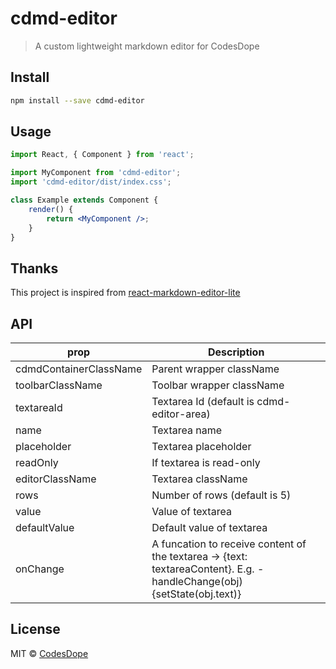 # cdmd-editor

> A custom lightweight markdown editor for CodesDope

<!-- [![NPM](https://img.shields.io/npm/v/cdmd-editor.svg)](https://www.npmjs.com/package/cdmd-editor) [![JavaScript Style Guide](https://img.shields.io/badge/code_style-standard-brightgreen.svg)](https://standardjs.com) -->

## Install

```bash
npm install --save cdmd-editor
```

## Usage

```jsx
import React, { Component } from 'react';

import MyComponent from 'cdmd-editor';
import 'cdmd-editor/dist/index.css';

class Example extends Component {
    render() {
        return <MyComponent />;
    }
}
```

## Thanks

This project is inspired from [react-markdown-editor-lite](https://github.com/HarryChen0506/react-markdown-editor-lite/)

## API

| prop                   | Description                                                                                                              |
| ---------------------- | ------------------------------------------------------------------------------------------------------------------------ |
| cdmdContainerClassName | Parent wrapper className                                                                                                 |
| toolbarClassName       | Toolbar wrapper className                                                                                                |
| textareaId             | Textarea Id (default is cdmd-editor-area)                                                                                |
| name                   | Textarea name                                                                                                            |
| placeholder            | Textarea placeholder                                                                                                     |
| readOnly               | If textarea is read-only                                                                                                 |
| editorClassName        | Textarea className                                                                                                       |
| rows                   | Number of rows (default is 5)                                                                                            |
| value                  | Value of textarea                                                                                                        |
| defaultValue           | Default value of textarea                                                                                                |
| onChange               | A funcation to receive content of the textarea -> {text: textareaContent}. E.g. - handleChange(obj) {setState(obj.text)} |

## License

MIT © [CodesDope](https://github.com/codesdope)
